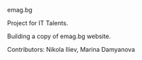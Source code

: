 emag.bg

Project for IT Talents.

Building a copy of emag.bg website.

Contributors: Nikola Iliev, Marina Damyanova
